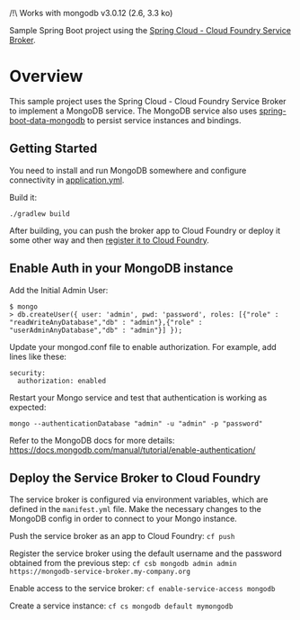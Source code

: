 /!\ Works with mongodb v3.0.12 (2.6, 3.3 ko)

Sample Spring Boot project using the [Spring Cloud - Cloud Foundry Service Broker](https://github.com/spring-cloud/spring-cloud-cloudfoundry-service-broker).

# Overview

This sample project uses the Spring Cloud - Cloud Foundry Service Broker to implement a MongoDB service. The MongoDB service also uses [spring-boot-data-mongodb](https://github.com/spring-projects/spring-boot/tree/master/spring-boot-starters/spring-boot-starter-data-mongodb) to persist service instances and bindings.

## Getting Started

You need to install and run MongoDB somewhere and configure connectivity in [application.yml](src/main/resources/application.yml).

Build it:

    ./gradlew build

After building, you can push the broker app to Cloud Foundry or deploy it some other way and then [register it to Cloud Foundry](http://docs.cloudfoundry.org/services/managing-service-brokers.html#register-broker).


## Enable Auth in your MongoDB instance

Add the Initial Admin User:
```
$ mongo
> db.createUser({ user: 'admin', pwd: 'password', roles: [{"role" : "readWriteAnyDatabase","db" : "admin"},{"role" : "userAdminAnyDatabase","db" : "admin"}] });
```

Update your mongod.conf file to enable authorization. For example, add lines like these: 

```
security:
  authorization: enabled
```

Restart your Mongo service and test that authentication is working as expected: 

`mongo --authenticationDatabase "admin" -u "admin" -p "password"`

Refer to the MongoDB docs for more details: https://docs.mongodb.com/manual/tutorial/enable-authentication/


## Deploy the Service Broker to Cloud Foundry

The service broker is configured via environment variables, which are defined in the `manifest.yml` file. Make the necessary changes to the MongoDB config in order to connect to your Mongo instance.

Push the service broker as an app to Cloud Foundry:
`cf push`

Register the service broker using the default username and the password obtained from the previous step:
`cf csb mongodb admin admin https://mongodb-service-broker.my-company.org`

Enable access to the service broker:
`cf enable-service-access mongodb`

Create a service instance:
`cf cs mongodb default mymongodb`
